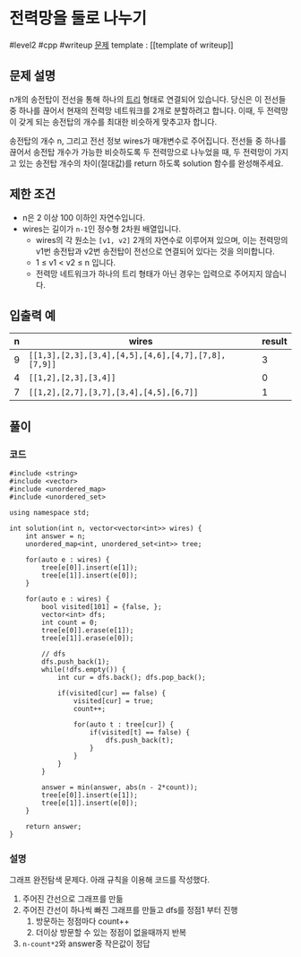 # 전력망을 둘로 나누기

#level2 #cpp #writeup
[문제](https://school.programmers.co.kr/learn/courses/30/lessons/86971)
template : [[template of writeup]]

## 문제 설명

n개의 송전탑이 전선을 통해 하나의 [트리](https://en.wikipedia.org/wiki/Tree_(data_structure)) 형태로 연결되어 있습니다. 당신은 이 전선들 중 하나를 끊어서 현재의 전력망 네트워크를 2개로 분할하려고 합니다. 이때, 두 전력망이 갖게 되는 송전탑의 개수를 최대한 비슷하게 맞추고자 합니다.

송전탑의 개수 n, 그리고 전선 정보 wires가 매개변수로 주어집니다. 전선들 중 하나를 끊어서 송전탑 개수가 가능한 비슷하도록 두 전력망으로 나누었을 때, 두 전력망이 가지고 있는 송전탑 개수의 차이(절대값)를 return 하도록 solution 함수를 완성해주세요.

## 제한 조건

- n은 2 이상 100 이하인 자연수입니다.
- wires는 길이가 `n-1`인 정수형 2차원 배열입니다.
    - wires의 각 원소는 `[v1, v2]` 2개의 자연수로 이루어져 있으며, 이는 전력망의 v1번 송전탑과 v2번 송전탑이 전선으로 연결되어 있다는 것을 의미합니다.
    - 1 ≤ v1 < v2 ≤ n 입니다.
    - 전력망 네트워크가 하나의 트리 형태가 아닌 경우는 입력으로 주어지지 않습니다.

## 입출력 예

| n   | wires                                                 | result |
| --- | ----------------------------------------------------- | ------ |
| 9   | ``[[1,3],[2,3],[3,4],[4,5],[4,6],[4,7],[7,8],[7,9]]`` | 3      |
| 4   | `[[1,2],[2,3],[3,4]]`                                 | 0      |
| 7   | `[[1,2],[2,7],[3,7],[3,4],[4,5],[6,7]]`               | 1      |

## 풀이

### 코드

```
#include <string>
#include <vector>
#include <unordered_map>
#include <unordered_set>

using namespace std;

int solution(int n, vector<vector<int>> wires) {
    int answer = n;
    unordered_map<int, unordered_set<int>> tree;
    
    for(auto e : wires) {
        tree[e[0]].insert(e[1]);
        tree[e[1]].insert(e[0]);
    }
    
    for(auto e : wires) {
        bool visited[101] = {false, };
        vector<int> dfs;
        int count = 0;
        tree[e[0]].erase(e[1]);
        tree[e[1]].erase(e[0]);
        
        // dfs
        dfs.push_back(1);
        while(!dfs.empty()) {
            int cur = dfs.back(); dfs.pop_back();
            
            if(visited[cur] == false) {
                visited[cur] = true;
                count++;
                
                for(auto t : tree[cur]) {
                    if(visited[t] == false) {
                        dfs.push_back(t);
                    }
                }
            }
        }
        
        answer = min(answer, abs(n - 2*count));
        tree[e[0]].insert(e[1]);
        tree[e[1]].insert(e[0]);
    }
    
    return answer;
}
```

### 설명

그래프 완전탐색 문제다. 아래 규칙을 이용해 코드를 작성했다.

1. 주어진 간선으로 그래프를 만듦
2. 주어진 간선이 하나씩 빠진 그래프를 만들고 dfs를 정점1 부터 진행
	1. 방문하는 정점마다 count++
	2. 더이상 방문할 수 있는 정점이 없을때까지 반복
3. `n-count*2`와 answer중 작은값이 정답
